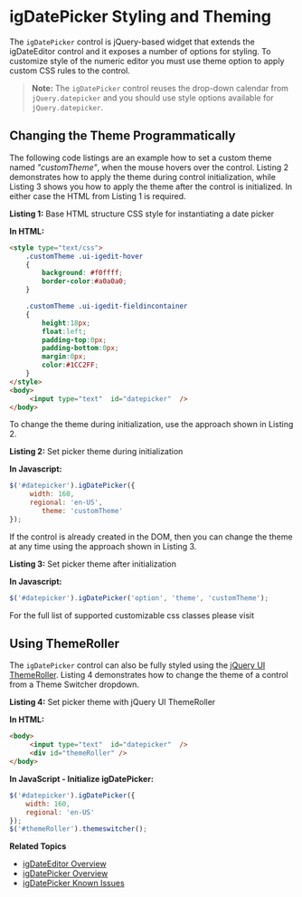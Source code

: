 ﻿<!--
|metadata|
{
    "fileName": "igdatepicker-styling-and-theming",
    "controlName": "igDatePicker",
    "tags": ["Styling","Theming"]
}
|metadata|
-->

# igDatePicker Styling and Theming


The `igDatePicker` control is jQuery-based widget that extends the igDateEditor control and it exposes a number of options for styling. To customize style of the numeric editor you must use theme option to apply custom CSS rules to the control.

> **Note:** The `igDatePicker` control reuses the drop-down calendar from `jQuery.datepicker` and you should use style options available for `jQuery.datepicker`.

## Changing the Theme Programmatically

The following code listings are an example how to set a custom theme named *"customTheme"*, when the mouse hovers over the control. Listing 2 demonstrates how to apply the theme during control initialization, while Listing 3 shows you how to apply the theme after the control is initialized. In either case the HTML from Listing 1 is required.

**Listing 1:** Base HTML structure CSS style for instantiating a date picker

**In HTML:**

```html
<style type="text/css">
    .customTheme .ui-igedit-hover
    { 
        background: #f0ffff; 
        border-color:#a0a0a0; 
    }

    .customTheme .ui-igedit-fieldincontainer
    { 
        height:18px; 
        float:left; 
        padding-top:0px; 
        padding-bottom:0px; 
        margin:0px; 
        color:#1CC2FF;
    }
</style>
<body>
     <input type="text"  id="datepicker"  />
</body>
```

To change the theme during initialization, use the approach shown in Listing 2.

**Listing 2:** Set picker theme during initialization



**In Javascript:**

```js
$('#datepicker').igDatePicker({
     width: 160,
     regional: 'en-US', 
        theme: 'customTheme'
});
```

If the control is already created in the DOM, then you can change the theme at any time using the approach shown in Listing 3.

**Listing 3:** Set picker theme after initialization



**In Javascript:**

```js
$('#datepicker').igDatePicker('option', 'theme', 'customTheme');
```

For the full list of supported customizable css classes please visit

## Using ThemeRoller

The `igDatePicker` control can also be fully styled using the [jQuery UI ThemeRoller](http://jqueryui.com/themeroller/). Listing 4 demonstrates how to change the theme of a control from a Theme Switcher dropdown.

**Listing 4:** Set picker theme with jQuery UI ThemeRoller



**In HTML:**

```html
<body>
     <input type="text"  id="datepicker"  />
     <div id="themeRoller" />
</body>
```



**In JavaScript - Initialize igDatePicker:**

```js
$('#datepicker').igDatePicker({
    width: 160,
    regional: 'en-US'
});
$('#themeRoller').themeswitcher();
```

 

**Related Topics**

-   [igDateEditor Overview](igDateEditor-Overview.html)
-   [igDatePicker Overview](igDatePicker-Overview.html)
-   [igDatePicker Known Issues](igDatePicker-Known-Issues.html)

 

 


